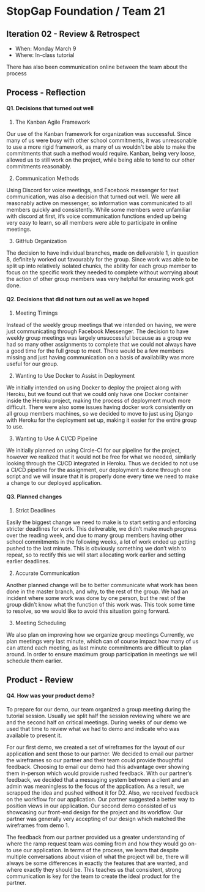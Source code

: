 # StopGap Foundation / Team 21


## Iteration 02 - Review & Retrospect 

 * When: Monday March 9
 * Where: In-class tutorial

 There has also been communication online between the team about the process

## Process - Reflection 


#### Q1. Decisions that turned out well

1. The Kanban Agile Framework

Our use of the Kanban framework for organization was successful. Since many of us were busy with other school commitments, it was unreasonable to use a more rigid framework, as many of us wouldn't be able to make the commitments that such a method would require. Kanban, being very loose, allowed us to still work on the project, while being able to tend to our other commitments reasonably.

2. Communication Methods

Using Discord for voice meetings, and Facebook messenger for text communication, was also a decision that turned out well. We were all reasonably active on messenger, so information was communicated to all members quickly and consistently. While some members were unfamiliar with discord at first, it’s voice communication functions ended up being very easy to learn, so all members were able to participate in online meetings.

3. GitHub Organization

The decision to have individual branches, made on deliverable 1, in question 8, definitely worked out favourably for the group. Since work was able to be split up into relatively isolated chunks, the ability for each group member to focus on the specific work they needed to complete without worrying about the action of other group members was very helpful for ensuring work got done.


#### Q2. Decisions that did not turn out as well as we hoped

1. Meeting Timings

Instead of the weekly group meetings that we intended on having, we were just communicating through Facebook Messenger. The decision to have weekly group meetings was largely unsuccessful because as a group we had so many other assignments to complete that we could not always have a good time for the full group to meet. There would be a few members missing and just having communication on a basis of availability was more useful for our group.

2. Wanting to Use Docker to Assist in Deployment

We initially intended on using Docker to deploy the project along with Heroku, but we found out that we could only have one Docker container inside the Heroku project, making the process of deployment much more difficult. There were also some issues having docker work consistently on all group members machines, so we decided to move to just using Django with Heroku for the deployment set up, making it easier for the entire group to use.

3. Wanting to Use A CI/CD Pipeline

We initially planned on using Circle-CI for our pipeline for the project, however we realized that it would not be free for what we needed, similarly looking through the CI/CD integrated in Heroku. Thus we decided to not use a CI/CD pipeline for the assignment, our deployment is done through one script and we will insure that it is properly done every time we need to make a change to our deployed application.


#### Q3. Planned changes

1. Strict Deadlines

Easily the biggest change we need to make is to start setting and enforcing stricter deadlines for work. This deliverable, we didn’t make much progress over the reading week, and due to many group members having other school commitments in the following weeks, a lot of work ended up getting pushed to the last minute. This is obviously something we don’t wish to repeat, so to rectify this we will start allocating work earlier and setting earlier deadlines.

2. Accurate Communication

Another planned change will be to better communicate what work has been done in the master branch, and why, to the rest of the group. We had an incident where some work was done by one person, but the rest of the group didn’t know what the function of this work was. This took some time to resolve, so we would like to avoid this situation going forward.

3. Meeting Scheduling

We also plan on improving how we organize group meetings Currently, we plan meetings very last minute, which can of course impact how many of us can attend each meeting, as last minute commitments are difficult to plan around. In order to ensure maximum group participation in meetings we will schedule them earlier.

## Product - Review

#### Q4. How was your product demo?

To prepare for our demo, our team organized a group meeting during the tutorial session. Usually we split half the session reviewing where we are and the second half on critical meetings. During weeks of our demo we used that time to review what we had to demo and indicate who was available to present it. 

For our first demo, we created a set of wireframes for the layout of our application and sent those to our partner. We decided to email our partner the wireframes so our partner and their team could provide thoughtful feedback. Choosing to email our demo had this advantage over showing them in-person which would provide rushed feedback. With our partner’s feedback, we decided that a messaging system between a client and an admin was meaningless to the focus of the application. As a result, we scrapped the idea and pushed without it for D2. Also, we received feedback on the workflow for our application. Our partner suggested a better way to position views in our application. Our second demo consisted of us showcasing our front-end design for the project and its workflow. Our partner was generally very accepting of our design which matched the wireframes from demo 1. 

The feedback from our partner provided us a greater understanding of where the ramp request team was coming from and how they would go on-to use our application. In terms of the process, we learn that despite multiple conversations about vision of what the project will be, there will always be some differences in exactly the features that are wanted, and where exactly they should be. This teaches us that consistent, strong communication is key for the team to create the ideal product for the partner. 

